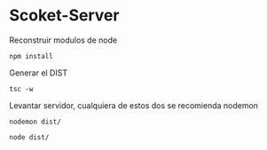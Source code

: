 # Scoket-Server

Reconstruir modulos de node
```
npm install
```

Generar el DIST
```
tsc -w
```

Levantar servidor, cualquiera de estos dos se recomienda nodemon

```
nodemon dist/

node dist/
```